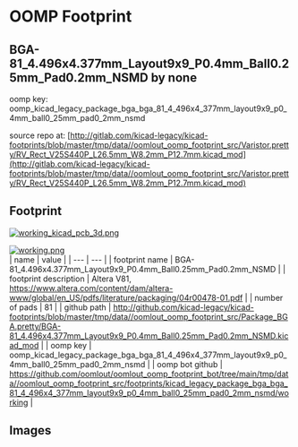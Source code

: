 # OOMP Footprint  
## BGA-81_4.496x4.377mm_Layout9x9_P0.4mm_Ball0.25mm_Pad0.2mm_NSMD  by none  
  
oomp key: oomp_kicad_legacy_package_bga_bga_81_4_496x4_377mm_layout9x9_p0_4mm_ball0_25mm_pad0_2mm_nsmd  
  
source repo at: [http://gitlab.com/kicad-legacy/kicad-footprints/blob/master/tmp/data//oomlout_oomp_footprint_src/Varistor.pretty/RV_Rect_V25S440P_L26.5mm_W8.2mm_P12.7mm.kicad_mod](http://gitlab.com/kicad-legacy/kicad-footprints/blob/master/tmp/data//oomlout_oomp_footprint_src/Varistor.pretty/RV_Rect_V25S440P_L26.5mm_W8.2mm_P12.7mm.kicad_mod)  
## Footprint  
  
[![working_kicad_pcb_3d.png](working_kicad_pcb_3d_600.png)](working_kicad_pcb_3d.png)  
  
[![working.png](working_600.png)](working.png)  
| name | value | 
| --- | --- | 
| footprint name | BGA-81_4.496x4.377mm_Layout9x9_P0.4mm_Ball0.25mm_Pad0.2mm_NSMD | 
| footprint description | Altera V81, https://www.altera.com/content/dam/altera-www/global/en_US/pdfs/literature/packaging/04r00478-01.pdf | 
| number of pads | 81 | 
| github path | http://github.com/kicad-legacy/kicad-footprints/blob/master/tmp/data//oomlout_oomp_footprint_src/Package_BGA.pretty/BGA-81_4.496x4.377mm_Layout9x9_P0.4mm_Ball0.25mm_Pad0.2mm_NSMD.kicad_mod | 
| oomp key | oomp_kicad_legacy_package_bga_bga_81_4_496x4_377mm_layout9x9_p0_4mm_ball0_25mm_pad0_2mm_nsmd | 
| oomp bot github | https://github.com/oomlout/oomlout_oomp_footprint_bot/tree/main/tmp/data//oomlout_oomp_footprint_src/footprints/kicad_legacy_package_bga_bga_81_4_496x4_377mm_layout9x9_p0_4mm_ball0_25mm_pad0_2mm_nsmd/working | 
## Images  

